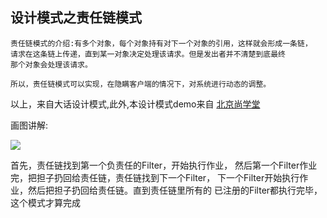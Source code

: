 ## 设计模式之责任链模式

	责任链模式的介绍:有多个对象，每个对象持有对下一个对象的引用，这样就会形成一条链，
	请求在这条链上传递，直到某一对象决定处理该请求。但是发出者并不清楚到底最终
	那个对象会处理该请求。
	
	所以，责任链模式可以实现，在隐瞒客户端的情况下，对系统进行动态的调整。

以上，来自大话设计模式,此外,本设计模式demo来自 [北京尚学堂](http://www.bjsxt.com)

画图讲解:

![](http://7xox4k.com1.z0.glb.clouddn.com/Chain.png)

首先，责任链找到第一个负责任的Filter，开始执行作业，
然后第一个Filter作业完，把担子扔回给责任链，责任链找到下一个Filter，
下一个Filter开始执行作业，然后把担子扔回给责任链。直到责任链里所有的
已注册的Filter都执行完毕，这个模式才算完成


